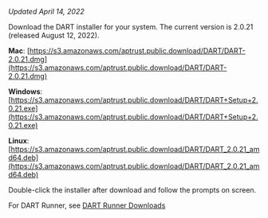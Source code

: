 _Updated April 14, 2022_

Download the DART installer for your system. The current version is 2.0.21 (released August 12, 2022).

__Mac__: [https://s3.amazonaws.com/aptrust.public.download/DART/DART-2.0.21.dmg](https://s3.amazonaws.com/aptrust.public.download/DART/DART-2.0.21.dmg)

__Windows__: [https://s3.amazonaws.com/aptrust.public.download/DART/DART+Setup+2.0.21.exe](https://s3.amazonaws.com/aptrust.public.download/DART/DART+Setup+2.0.21.exe)

__Linux__: [https://s3.amazonaws.com/aptrust.public.download/DART/DART_2.0.21_amd64.deb](https://s3.amazonaws.com/aptrust.public.download/DART/DART_2.0.21_amd64.deb)

Double-click the installer after download and follow the prompts on screen.

For DART Runner, see [DART Runner Downloads](users/dart_runner/#downloads)
